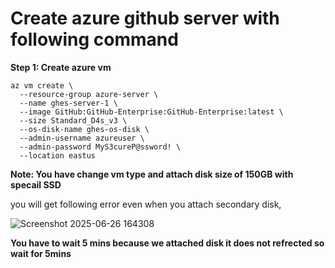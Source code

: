 # Create azure github server with following command
**Step 1: Create azure vm**
```
az vm create \
  --resource-group azure-server \
  --name ghes-server-1 \
  --image GitHub:GitHub-Enterprise:GitHub-Enterprise:latest \
  --size Standard_D4s_v3 \
  --os-disk-name ghes-os-disk \
  --admin-username azureuser \
  --admin-password MyS3cureP@ssword! \
  --location eastus
```
**Note: You have change vm type and attach disk size of 150GB with specail SSD**


you will get following error even when you attach secondary disk,

![Screenshot 2025-06-26 164308](https://github.com/user-attachments/assets/e910ab03-7638-40cc-8629-1509f3b13575)


**You have to wait 5 mins because we attached disk it does not refrected so wait for 5mins**


